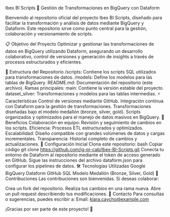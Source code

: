 Ibex BI Scripts
🚀 Gestión de Transformaciones en BigQuery con Dataform

Bienvenido al repositorio oficial del proyecto Ibex BI Scripts, diseñado para facilitar la transformación y análisis de datos mediante BigQuery y Dataform. Este repositorio sirve como punto central para la gestión, colaboración y versionamiento de scripts.

📋 Objetivo del Proyecto
Optimizar y gestionar las transformaciones de datos en BigQuery utilizando Dataform, asegurando un desarrollo colaborativo, control de versiones y generación de insights a través de procesos estructurados y eficientes.

📂 Estructura del Repositorio
/scripts: Contiene los scripts SQL utilizados para transformaciones de datos.
/models: Define los modelos para las tablas de BigQuery.
README.md: Documentación del repositorio (este archivo).
Ramas principales:
main: Contiene la versión estable del proyecto.
dataset_silver: Transformaciones y modelos para las tablas intermedias.
⚡ Características
Control de versiones mediante GitHub.
Integración continua con Dataform para la gestión de transformaciones.
Transformaciones diseñadas bajo el modelo medallón (bronze, silver, gold).
Scripts organizados y optimizados para el manejo de datos masivos en BigQuery.
🌟 Beneficios
Colaboración en equipo: Revisión y seguimiento de cambios en los scripts.
Eficiencia: Procesos ETL estructurados y optimizados.
Escalabilidad: Diseño compatible con grandes volúmenes de datos y cargas incrementales.
Transparencia: Historial completo de cambios y actualizaciones.
🚀 Configuración Inicial
Clona este repositorio:
bash
Copiar código
git clone https://github.com/ig-pi-cab/Ibex-BI-Scripts.git
Conecta tu entorno de Dataform al repositorio mediante el token de acceso generado en GitHub.
Sigue las instrucciones del archivo dataform.json para configurar los pipelines de datos.
🛠️ Tecnologías Utilizadas
Google BigQuery
Dataform
GitHub
SQL
Modelo Medallón (Bronze, Silver, Gold)
🤝 Contribuciones
Las contribuciones son bienvenidas. Si deseas colaborar:

Crea un fork del repositorio.
Realiza tus cambios en una rama nueva.
Abre un pull request describiendo tus modificaciones.
📧 Contacto
Para consultas o sugerencias, puedes escribir a:
Email: kiara.caycho@example.com

¡Gracias por ser parte de este proyecto! 🌟

